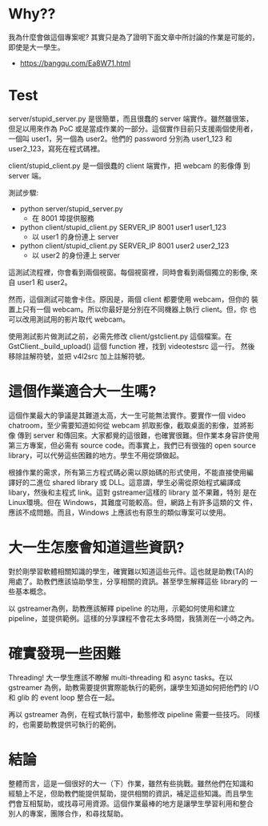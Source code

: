 # Why??

我為什麼會做這個專案呢? 其實只是為了證明下面文章中所討論的作業是可能的，
即使是大一學生。

 - https://bangqu.com/Ea8W71.html

# Test

server/stupid_server.py 是很簡單，而且很蠢的 server 端實作。雖然雖很笨，
但足以用來作為 PoC 或是當成作業的一部分。這個實作目前只支援兩個使用者，
一個叫 user1，另一個為 user2。他們的 password 分別為 user1_123 和
user2_123，寫死在程式碼裡。

client/stupid_client.py 是一個很蠢的 client 端實作，把 webcam 的影像傳
到 server 端。

測試步驟:
 - python server/stupid_server.py
   - 在 8001 埠提供服務
 - python client/stupid_client.py SERVER_IP 8001 user1 user1_123 
   - 以 user1 的身份連上 server
 - python client/stupid_client.py SERVER_IP 8001 user2 user2_123 
   - 以 user2 的身份連上 server

這測試流程裡，你會看到兩個視窗。每個視窗裡，同時會看到兩個獨立的影像,
來自 user1 和 user2。

然而，這個測試可能會卡住。原因是，兩個 client 都要使用 webcam，但你的
裝置上只有一個 webcam。所以你最好是分別在不同機器上執行 client。但，你
也可以改用測試用的影片取代 webcam。

使用測試影片做測試之前，必需先修改 client/gstclient.py 這個檔案。在
GstClient._build_upload() 這個 function 裡，找到 videotestsrc 這一行。
然後移除註解符號，並把 v4l2src 加上註解符號。

# 這個作業適合大一生嗎?

這個作業最大的爭議是其難道太高，大一生可能無法實作。要實作一個 video
chatroom，至少需要知道如何從 webcam 抓取影像，截取桌面的影像，並將影像
傳到 server 和傳回來。大家都覺的這很難，也確實很難。但作業本身容許使用
第三方專案，但必需有 source code。而事實上，我們已有很強的 open source
library，可以代勞這些困難的地方。學生不用從頭做起。

根據作業的需求，所有第三方程式碼必需以原始碼的形式使用，不能直接使用編
譯好的二進位 shared library 或 DLL。這意謂，學生必需從原始程式編譯成
libary，然後和主程式 link。這對 gstreamer這樣的 library 並不果難，特別
是在 Linux環境。但在 Windows，其難度可能較高。但，網路上有許多這類的文
件，應該不成問題。而且，Windows 上應該也有原生的類似專案可以使用。

# 大一生怎麼會知道這些資訊?

對於剛學習軟體相關知識的學生，確實難以知道這些元件。這也就是助教(TA)的
用處了。助教們應該協助學生，分享相關的資訊。甚至學生解釋這些 library的
一些基本概念。

以 gstreamer為例，助教應該解釋 pipeline 的功用，示範如何使用和建立
pipeline，並提供範例。這樣的分享課程不會花太多時間，我猜測在一小時之內。

# 確實發現一些困難

Threading! 大一學生應該不瞭解 multi-threading 和 async tasks。在以
gstreamer 為例，助教需要提供實際能執行的範例，讓學生知道如何把他們的
I/O 和 glib 的 event loop 整合在一起。

再以 gstreamer 為例，在程式執行當中，動態修改 pipeline 需要一些技巧。
同樣的，也需要助教提供可執行的範例。

# 結論

整體而言，這是一個很好的大一（下）作業，雖然有些挑戰。雖然他們在知識和
經驗上不足，但助教們能提供幫助，提供相關的資訊，補足這些知識。而且學生
們會互相幫助，或找尋可用資源。這個作業最棒的地方是讓學生學習利用和整合
別人的專案，團隊合作，和尋找幫助。

